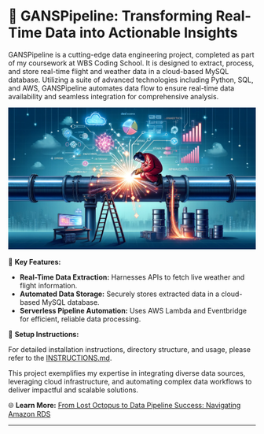 # 🚀 GANSPipeline: Transforming Real-Time Data into Actionable Insights

GANSPipeline is a cutting-edge data engineering project, completed as part of my coursework at WBS Coding School. It is designed to extract, process, and store real-time flight and weather data in a cloud-based MySQL database. Utilizing a suite of advanced technologies including Python, SQL, and AWS, GANSPipeline automates data flow to ensure real-time data availability and seamless integration for comprehensive analysis.

![Pipeline Overview](images/pipeline_overview.png)

🔹 **Key Features:**

- **Real-Time Data Extraction:** Harnesses APIs to fetch live weather and flight information.
- **Automated Data Storage:** Securely stores extracted data in a cloud-based MySQL database.
- **Serverless Pipeline Automation:** Uses AWS Lambda and Eventbridge for efficient, reliable data processing.

🔧 **Setup Instructions:**

For detailed installation instructions, directory structure, and usage, please refer to the [INSTRUCTIONS.md](INSTRUCTIONS.md).

This project exemplifies my expertise in integrating diverse data sources, leveraging cloud infrastructure, and automating complex data workflows to deliver impactful and scalable solutions.

🌐 **Learn More:** [From Lost Octopus to Data Pipeline Success: Navigating Amazon RDS](https://medium.com/@vincegalo/from-lost-octopus-to-data-pipeline-success-navigating-amazon-rds-37412eedc7bd)

---

